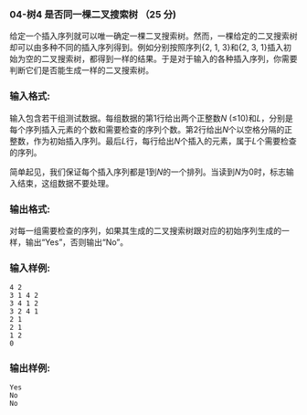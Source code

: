 ### 04-树4 **是否同一棵二叉搜索树** **（25** 分)

给定一个插入序列就可以唯一确定一棵二叉搜索树。然而，一棵给定的二叉搜索树却可以由多种不同的插入序列得到。例如分别按照序列{2, 1, 3}和{2, 3, 1}插入初始为空的二叉搜索树，都得到一样的结果。于是对于输入的各种插入序列，你需要判断它们是否能生成一样的二叉搜索树。

### 输入格式:

输入包含若干组测试数据。每组数据的第1行给出两个正整数*N* (≤10)和*L*，分别是每个序列插入元素的个数和需要检查的序列个数。第2行给出*N*个以空格分隔的正整数，作为初始插入序列。最后*L*行，每行给出*N*个插入的元素，属于*L*个需要检查的序列。

简单起见，我们保证每个插入序列都是1到*N*的一个排列。当读到*N*为0时，标志输入结束，这组数据不要处理。

### 输出格式:

对每一组需要检查的序列，如果其生成的二叉搜索树跟对应的初始序列生成的一样，输出“Yes”，否则输出“No”。

### 输入样例:

```in
4 2
3 1 4 2
3 4 1 2
3 2 4 1
2 1
2 1
1 2
0
```

### 输出样例:

```out
Yes
No
No
```